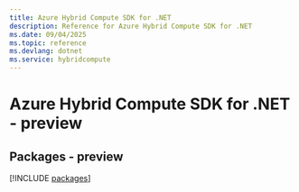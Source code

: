 ```yaml
---
title: Azure Hybrid Compute SDK for .NET
description: Reference for Azure Hybrid Compute SDK for .NET
ms.date: 09/04/2025
ms.topic: reference
ms.devlang: dotnet
ms.service: hybridcompute
---
```

# Azure Hybrid Compute SDK for .NET - preview
## Packages - preview
[!INCLUDE [packages](hybrid-compute-index.md)]